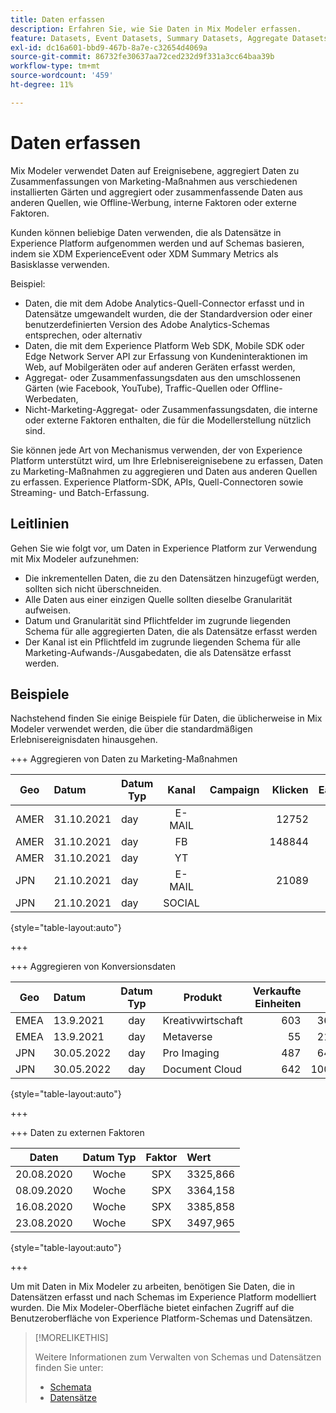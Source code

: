 ```yaml
---
title: Daten erfassen
description: Erfahren Sie, wie Sie Daten in Mix Modeler erfassen.
feature: Datasets, Event Datasets, Summary Datasets, Aggregate Datasets
exl-id: dc16a601-bbd9-467b-8a7e-c32654d4069a
source-git-commit: 86732fe30637aa72ced232d9f331a3cc64baa39b
workflow-type: tm+mt
source-wordcount: '459'
ht-degree: 11%

---
```


# Daten erfassen

Mix Modeler verwendet Daten auf Ereignisebene, aggregiert Daten zu Zusammenfassungen von Marketing-Maßnahmen aus verschiedenen installierten Gärten und aggregiert oder zusammenfassende Daten aus anderen Quellen, wie Offline-Werbung, interne Faktoren oder externe Faktoren.

Kunden können beliebige Daten verwenden, die als Datensätze in Experience Platform aufgenommen werden und auf Schemas basieren, indem sie XDM ExperienceEvent oder XDM Summary Metrics als Basisklasse verwenden.

Beispiel:

* Daten, die mit dem Adobe Analytics-Quell-Connector erfasst und in Datensätze umgewandelt wurden, die der Standardversion oder einer benutzerdefinierten Version des Adobe Analytics-Schemas entsprechen, oder alternativ
* Daten, die mit dem Experience Platform Web SDK, Mobile SDK oder Edge Network Server API zur Erfassung von Kundeninteraktionen im Web, auf Mobilgeräten oder auf anderen Geräten erfasst werden,
* Aggregat- oder Zusammenfassungsdaten aus den umschlossenen Gärten (wie Facebook, YouTube), Traffic-Quellen oder Offline-Werbedaten,
* Nicht-Marketing-Aggregat- oder Zusammenfassungsdaten, die interne oder externe Faktoren enthalten, die für die Modellerstellung nützlich sind.

Sie können jede Art von Mechanismus verwenden, der von Experience Platform unterstützt wird, um Ihre Erlebnisereignisebene zu erfassen, Daten zu Marketing-Maßnahmen zu aggregieren und Daten aus anderen Quellen zu erfassen. Experience Platform-SDK, APIs, Quell-Connectoren sowie Streaming- und Batch-Erfassung.


## Leitlinien

Gehen Sie wie folgt vor, um Daten in Experience Platform zur Verwendung mit Mix Modeler aufzunehmen:

* Die inkrementellen Daten, die zu den Datensätzen hinzugefügt werden, sollten sich nicht überschneiden.
* Alle Daten aus einer einzigen Quelle sollten dieselbe Granularität aufweisen.
* Datum und Granularität sind Pflichtfelder im zugrunde liegenden Schema für alle aggregierten Daten, die als Datensätze erfasst werden
* Der Kanal ist ein Pflichtfeld im zugrunde liegenden Schema für alle Marketing-Aufwands-/Ausgabedaten, die als Datensätze erfasst werden.


## Beispiele

Nachstehend finden Sie einige Beispiele für Daten, die üblicherweise in Mix Modeler verwendet werden, die über die standardmäßigen Erlebnisereignisdaten hinausgehen.

+++ Aggregieren von Daten zu Marketing-Maßnahmen

| Geo | Datum | Datum Typ | Kanal | Campaign | Klicken | Earned | Interaktion | Impression | Öffnen | Eigene | Gesendet |
|---|:--|---|:---:|---|--:|---|--:|---|---|---|--:|
| AMER | 31.10.2021 | day | E-MAIL | | 12752 | | | | | | 1132945 |
| AMER | 31.10.2021 | day | FB | | 148844 | | | | | | |
| AMER | 31.10.2021 | day | YT | | | | 2314452 | | | | |
| JPN | 21.10.2021 | day | E-MAIL | | 21089 | | | | | | 3283626 |
| JPN | 21.10.2021 | day | SOCIAL | | | | 621 | | | | |

{style="table-layout:auto"}

+++

+++ Aggregieren von Konversionsdaten

| Geo | Datum | Datum Typ | Produkt | Verkaufte Einheiten | Umsatz |
|---|:---|:---:|---|--:|--:|
| EMEA | 13.9.2021 | day | Kreativwirtschaft | 603 | 36537,68 |
| EMEA | 13.9.2021 | day | Metaverse | 55 | 21704,37 |
| JPN | 30.05.2022 | day | Pro Imaging | 487 | 64469,60 |
| JPN | 30.05.2022 | day | Document Cloud | 642 | 100509,07 |

{style="table-layout:auto"}

+++

+++ Daten zu externen Faktoren

| Daten | Datum Typ | Faktor | Wert |
|---|:---:|:---:|:---|
| 20.08.2020 | Woche | SPX | 3325,866 |
| 08.09.2020 | Woche | SPX | 3364,158 |
| 16.08.2020 | Woche | SPX | 3385,858 |
| 23.08.2020 | Woche | SPX | 3497,965 |

{style="table-layout:auto"}

+++

Um mit Daten in Mix Modeler zu arbeiten, benötigen Sie Daten, die in Datensätzen erfasst und nach Schemas im Experience Platform modelliert wurden. Die Mix Modeler-Oberfläche bietet einfachen Zugriff auf die Benutzeroberfläche von Experience Platform-Schemas und Datensätzen.


>[!MORELIKETHIS]
>
>Weitere Informationen zum Verwalten von Schemas und Datensätzen finden Sie unter:
>
>* [Schemata](schemas.md)
>* [Datensätze](datasets.md)
